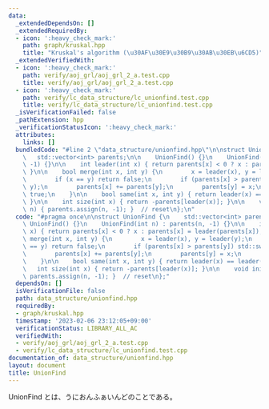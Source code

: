 ```yaml
---
data:
  _extendedDependsOn: []
  _extendedRequiredBy:
  - icon: ':heavy_check_mark:'
    path: graph/kruskal.hpp
    title: "Kruskal's algorithm (\u30AF\u30E9\u30B9\u30AB\u30EB\u6CD5)"
  _extendedVerifiedWith:
  - icon: ':heavy_check_mark:'
    path: verify/aoj_grl/aoj_grl_2_a.test.cpp
    title: verify/aoj_grl/aoj_grl_2_a.test.cpp
  - icon: ':heavy_check_mark:'
    path: verify/lc_data_structure/lc_unionfind.test.cpp
    title: verify/lc_data_structure/lc_unionfind.test.cpp
  _isVerificationFailed: false
  _pathExtension: hpp
  _verificationStatusIcon: ':heavy_check_mark:'
  attributes:
    links: []
  bundledCode: "#line 2 \"data_structure/unionfind.hpp\"\n\nstruct UnionFind {\n \
    \   std::vector<int> parents;\n\n    UnionFind() {}\n    UnionFind(int n) : parents(n,\
    \ -1) {}\n\n    int leader(int x) { return parents[x] < 0 ? x : parents[x] = leader(parents[x]);\
    \ }\n\n    bool merge(int x, int y) {\n        x = leader(x), y = leader(y);\n\
    \        if (x == y) return false;\n        if (parents[x] > parents[y]) std::swap(x,\
    \ y);\n        parents[x] += parents[y];\n        parents[y] = x;\n        return\
    \ true;\n    }\n\n    bool same(int x, int y) { return leader(x) == leader(y);\
    \ }\n\n    int size(int x) { return -parents[leader(x)]; }\n\n    void init(int\
    \ n) { parents.assign(n, -1); }  // reset\n};\n"
  code: "#pragma once\n\nstruct UnionFind {\n    std::vector<int> parents;\n\n   \
    \ UnionFind() {}\n    UnionFind(int n) : parents(n, -1) {}\n\n    int leader(int\
    \ x) { return parents[x] < 0 ? x : parents[x] = leader(parents[x]); }\n\n    bool\
    \ merge(int x, int y) {\n        x = leader(x), y = leader(y);\n        if (x\
    \ == y) return false;\n        if (parents[x] > parents[y]) std::swap(x, y);\n\
    \        parents[x] += parents[y];\n        parents[y] = x;\n        return true;\n\
    \    }\n\n    bool same(int x, int y) { return leader(x) == leader(y); }\n\n \
    \   int size(int x) { return -parents[leader(x)]; }\n\n    void init(int n) {\
    \ parents.assign(n, -1); }  // reset\n};"
  dependsOn: []
  isVerificationFile: false
  path: data_structure/unionfind.hpp
  requiredBy:
  - graph/kruskal.hpp
  timestamp: '2023-02-06 23:12:05+09:00'
  verificationStatus: LIBRARY_ALL_AC
  verifiedWith:
  - verify/aoj_grl/aoj_grl_2_a.test.cpp
  - verify/lc_data_structure/lc_unionfind.test.cpp
documentation_of: data_structure/unionfind.hpp
layout: document
title: UnionFind
---
```


UnionFind とは、うにおんふぁいんどのことである。
